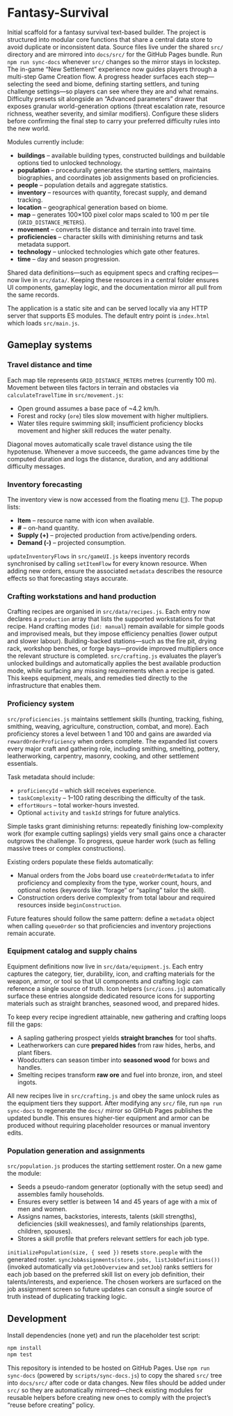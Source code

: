 # Fantasy-Survival

Initial scaffold for a fantasy survival text-based builder. The project is
structured into modular core functions that share a central data store to avoid
duplicate or inconsistent data. Source files live under the shared `src/`
directory and are mirrored into `docs/src/` for the GitHub Pages bundle. Run
`npm run sync-docs` whenever `src/` changes so the mirror stays in lockstep.
The in-game “New Settlement” experience now guides players through a multi-step
Game Creation flow. A progress header surfaces each step—selecting the seed and
biome, defining starting settlers, and tuning challenge settings—so players can
see where they are and what remains. Difficulty presets sit alongside an
“Advanced parameters” drawer that exposes granular world-generation options
(threat escalation rate, resource richness, weather severity, and similar
modifiers). Configure these sliders before confirming the final step to carry
your preferred difficulty rules into the new world.

Modules currently include:

- **buildings** – available building types, constructed buildings and buildable
  options tied to unlocked technology.
- **population** – procedurally generates the starting settlers, maintains
  biographies, and coordinates job assignments based on proficiencies.
- **people** – population details and aggregate statistics.
- **inventory** – resources with quantity, forecast supply, and demand tracking.
- **location** – geographical generation based on biome.
- **map** – generates 100×100 pixel color maps scaled to 100 m per tile (`GRID_DISTANCE_METERS`).
- **movement** – converts tile distance and terrain into travel time.
- **proficiencies** – character skills with diminishing returns and task metadata support.
- **technology** – unlocked technologies which gate other features.
- **time** – day and season progression.

Shared data definitions—such as equipment specs and crafting recipes—now live in
`src/data/`. Keeping these resources in a central folder ensures UI components,
gameplay logic, and the documentation mirror all pull from the same records.

The application is a static site and can be served locally via any HTTP server
that supports ES modules. The default entry point is `index.html` which loads
`src/main.js`.

## Gameplay systems

### Travel distance and time

Each map tile represents `GRID_DISTANCE_METERS` metres (currently 100 m). Movement between
tiles factors in terrain and obstacles via `calculateTravelTime` in `src/movement.js`:

- Open ground assumes a base pace of ~4.2 km/h.
- Forest and rocky (`ore`) tiles slow movement with higher multipliers.
- Water tiles require swimming skill; insufficient proficiency blocks movement and higher
  skill reduces the water penalty.

Diagonal moves automatically scale travel distance using the tile hypotenuse. Whenever a
move succeeds, the game advances time by the computed duration and logs the distance,
duration, and any additional difficulty messages.

### Inventory forecasting

The inventory view is now accessed from the floating menu (`🎒`). The popup lists:

- **Item** – resource name with icon when available.
- **#** – on-hand quantity.
- **Supply (+)** – projected production from active/pending orders.
- **Demand (-)** – projected consumption.

`updateInventoryFlows` in `src/gameUI.js` keeps inventory records synchronised by calling
`setItemFlow` for every known resource. When adding new orders, ensure the associated
`metadata` describes the resource effects so that forecasting stays accurate.

### Crafting workstations and hand production

Crafting recipes are organised in `src/data/recipes.js`. Each entry now declares a
`production` array that lists the supported workstations for that recipe. Hand crafting modes
(`id: manual`) remain available for simple goods and improvised meals, but they impose
efficiency penalties (lower output and slower labour). Building-backed stations—such as the
fire pit, drying rack, workshop benches, or forge bays—provide improved multipliers once the
relevant structure is completed. `src/crafting.js` evaluates the player’s unlocked buildings
and automatically applies the best available production mode, while surfacing any missing
requirements when a recipe is gated. This keeps equipment, meals, and remedies tied directly
to the infrastructure that enables them.

### Proficiency system

`src/proficiencies.js` maintains settlement skills (hunting, tracking, fishing,
smithing, weaving, agriculture, construction, combat, and more). Each proficiency
stores a level between 1 and 100 and gains are awarded via `rewardOrderProficiency`
when orders complete. The expanded list covers every major craft and gathering role,
including smithing, smelting, pottery, leatherworking, carpentry, masonry, cooking,
and other settlement essentials.

Task metadata should include:

- `proficiencyId` – which skill receives experience.
- `taskComplexity` – 1–100 rating describing the difficulty of the task.
- `effortHours` – total worker-hours invested.
- Optional `activity` and `taskId` strings for future analytics.

Simple tasks grant diminishing returns: repeatedly finishing low-complexity work (for
example cutting saplings) yields very small gains once a character outgrows the challenge.
To progress, queue harder work (such as felling massive trees or complex constructions).

Existing orders populate these fields automatically:

- Manual orders from the Jobs board use `createOrderMetadata` to infer proficiency and
  complexity from the type, worker count, hours, and optional notes (keywords like
  “forage” or “sapling” tailor the skill).
- Construction orders derive complexity from total labour and required resources inside
  `beginConstruction`.

Future features should follow the same pattern: define a `metadata` object when calling
`queueOrder` so that proficiencies and inventory projections remain accurate.

### Equipment catalog and supply chains

Equipment definitions now live in `src/data/equipment.js`. Each entry captures the
category, tier, durability, icon, and crafting materials for the weapon, armor, or tool so
that UI components and crafting logic can reference a single source of truth. Icon helpers
(`src/icons.js`) automatically surface these entries alongside dedicated resource icons for
supporting materials such as straight branches, seasoned wood, and prepared hides.

To keep every recipe ingredient attainable, new gathering and crafting loops fill the gaps:

- A sapling gathering prospect yields **straight branches** for tool shafts.
- Leatherworkers can cure **prepared hides** from raw hides, herbs, and plant fibers.
- Woodcutters can season timber into **seasoned wood** for bows and handles.
- Smelting recipes transform **raw ore** and fuel into bronze, iron, and steel ingots.

All new recipes live in `src/crafting.js` and obey the same unlock rules as the
equipment tiers they support. After modifying any `src/` file, run `npm run
sync-docs` to regenerate the `docs/` mirror so GitHub Pages publishes the
updated bundle. This ensures higher-tier equipment and armor can be produced
without requiring placeholder resources or manual inventory edits.

### Population generation and assignments

`src/population.js` produces the starting settlement roster. On a new game the module:

- Seeds a pseudo-random generator (optionally with the setup seed) and assembles
  family households.
- Ensures every settler is between 14 and 45 years of age with a mix of men and women.
- Assigns names, backstories, interests, talents (skill strengths), deficiencies
  (skill weaknesses), and family relationships (parents, children, spouses).
- Stores a skill profile that prefers relevant settlers for each job type.

`initializePopulation(size, { seed })` resets `store.people` with the generated roster.
`syncJobAssignments(store.jobs, listJobDefinitions())` (invoked automatically via
`getJobOverview` and `setJob`) ranks settlers for each job based on the preferred skill
list on every job definition, their talents/interests, and experience. The chosen
workers are surfaced on the job assignment screen so future updates can consult a
single source of truth instead of duplicating tracking logic.

## Development

Install dependencies (none yet) and run the placeholder test script:

```bash
npm install
npm test
```

This repository is intended to be hosted on GitHub Pages.
Use `npm run sync-docs` (powered by `scripts/sync-docs.js`) to copy the shared
`src/` tree into `docs/src/` after code or data changes. New files should be
added under `src/` so they are automatically mirrored—check existing modules for
reusable helpers before creating new ones to comply with the project’s “reuse
before creating” policy.
